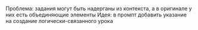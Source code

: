 Проблема: задания могут быть надерганы из контекста, а в оригинале у них есть объединяющие элементы
Идея: в промпт добавить указание на создание логически-связанного урока